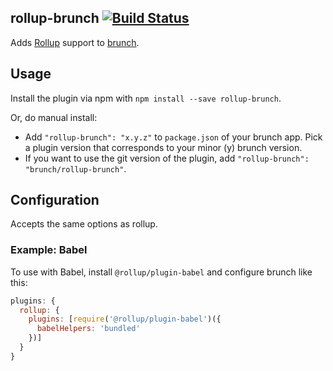 ## rollup-brunch [![Build Status](https://github.com/istr/rollup-brunch/actions/workflows/ci-test.yml/badge.svg)](https://github.com/istr/rollup-brunch/actions/workflows/ci-test.yml)
Adds [Rollup](http://rollupjs.org/) support to
[brunch](http://brunch.io).

## Usage
Install the plugin via npm with `npm install --save rollup-brunch`.

Or, do manual install:

* Add `"rollup-brunch": "x.y.z"` to `package.json` of your brunch app.
  Pick a plugin version that corresponds to your minor (y) brunch version.
* If you want to use the git version of the plugin, add
`"rollup-brunch": "brunch/rollup-brunch"`.

## Configuration

Accepts the same options as rollup.

### Example: Babel

To use with Babel, install `@rollup/plugin-babel` and configure brunch like this:

```js
plugins: {
  rollup: {
    plugins: [require('@rollup/plugin-babel')({
      babelHelpers: 'bundled'
    })]
  }
}
```
